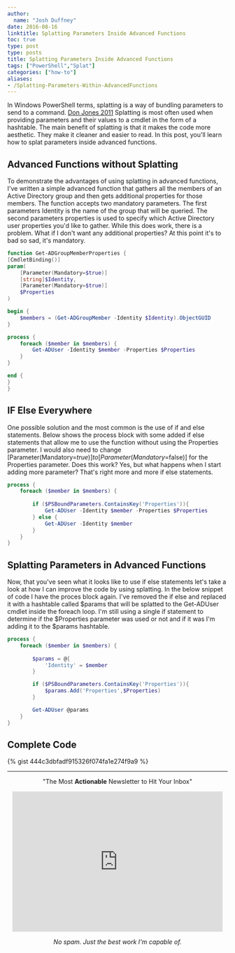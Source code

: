 ```yaml
---
author:
  name: "Josh Duffney"
date: 2016-08-16
linktitle: Splatting Parameters Inside Advanced Functions
toc: true
type: post
type: posts
title: Splatting Parameters Inside Advanced Functions
tags: ["PowerShell","Splat"]
categories: ["how-to"]
aliases: 
- /Splatting-Parameters-Within-AdvancedFunctions
---
```


In Windows PowerShell terms, splatting is a way of bundling parameters to send to a command. 
[Don Jones 2011](https://technet.microsoft.com/en-us/magazine/gg675931.aspx) Splatting is most often used when 
providing parameters and their values to a cmdlet in the form of a hashtable. The main benefit of splatting
is that it makes the code more aesthetic. They make it cleaner and easier to read. In this post, you'll learn how to splat
parameters inside advanced functions. 


## Advanced Functions without Splatting

To demonstrate the advantages of using splatting in advanced functions, I've written a simple advanced function that gathers 
all the members of an Active Directory group and then gets additional properties for those members. The function accepts
two mandatory parameters. The first parameters Identity is the name of the group that will be queried. The second parameters
properties is used to specify which Active Directory user properties you'd like to gather. While this does work, there is a problem.
What if I don't want any additional properties? At this point it's to bad so sad, it's mandatory.

```powershell
function Get-ADGroupMemberProperties {
[CmdletBinding()]
param(
    [Parameter(Mandatory=$true)]
    [string]$Identity,
    [Parameter(Mandatory=$true)]
    $Properties
)

begin {
    $members = (Get-ADGroupMember -Identity $Identity).ObjectGUID
}

process {
    foreach ($member in $members) {
        Get-ADUser -Identity $member -Properties $Properties
    }
}

end {
}
}
```

## IF Else Everywhere

One possible solution and the most common is the use of if and else statements. Below shows the process block
with some added if else statements that allow me to use the function without using the Properties parameter. I would
also need to change [Parameter(Mandatory=$true)] to [Parameter(Mandatory=$false)] for the Properties parameter. 
Does this work? Yes, but what happens when I start adding more parameter? That's right more and more if else statements.

```powershell
process {
    foreach ($member in $members) {
        
        if ($PSBoundParameters.ContainsKey('Properties')){
            Get-ADUser -Identity $member -Properties $Properties
        } else {
            Get-ADUser -Identity $member
        }
    }
}   
```

## Splatting Parameters in Advanced Functions

Now, that you've seen what it looks like to use if else statements let's take a look at how I can improve the code
by using splatting. In the below snippet of code I have the proces block again. I've removed the if else and replaced
it with a hashtable called $params that will be splatted to the Get-ADUser cmdlet inside the foreach loop. I'm still using
a single if statement to determine if the $Properties parameter was used or not and if it was I'm adding it to the $params hashtable.

```powershell
process {
    foreach ($member in $members) {
        
        $params = @{
            'Identity' = $member
        }

        if ($PSBoundParameters.ContainsKey('Properties')){
            $params.Add('Properties',$Properties)
        }

        Get-ADUser @params
    }
}
```

## Complete Code

{% gist 444c3dbfadf915326f074fa1e274f9a9 %}

---

<div align="center">
<p>"The Most <b>Actionable</b> Newsletter to Hit Your Inbox"</p>
<iframe src="https://duffney.substack.com/embed" width="480" height="320" style="border:1px solid #EEE; background:white;" frameborder="0" scrolling="no"></iframe>
<p><i>No spam. Just the best work I'm capable of.</i></p>
</div>

<br>